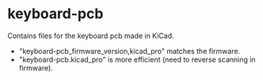 # keyboard-pcb

Contains files for the keyboard pcb made in KiCad.
* "keyboard-pcb_firmware_version,kicad_pro" matches the firmware.
* "keyboard-pcb.kicad_pro" is more efficient (need to reverse scanning in firmware).